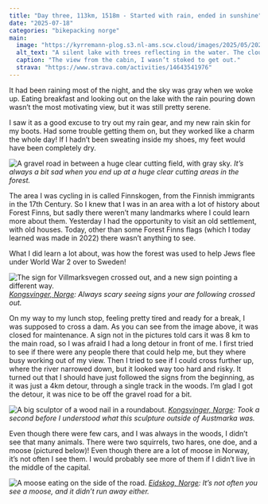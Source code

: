 ```yaml
---
title: "Day three, 113km, 1518m - Started with rain, ended in sunshine"
date: "2025-07-18"
categories: "bikepacking norge"
main:
  image: "https://kyrremann-plog.s3.nl-ams.scw.cloud/images/2025/05/20250530_094724.jpg"
  alt_text: "A silent lake with trees reflecting in the water. The clouds are gray, full of rain."
  caption: "The view from the cabin, I wasn’t stoked to get out."
  strava: "https://www.strava.com/activities/14643541976"
---
```


It had been raining most of the night, and the sky was gray when we woke up. Eating breakfast and looking out on the lake with the rain pouring down wasn’t the most motivating view, but it was still pretty serene.

I saw it as a good excuse to try out my rain gear, and my new rain skin for my boots. Had some trouble getting them on, but they worked like a charm the whole day! If I hadn’t been sweating inside my shoes, my feet would have been completely dry.

![A gravel road in between a huge clear cutting field, with gray sky.](https://kyrremann-plog.s3.nl-ams.scw.cloud/images/2025/05/20250530_104720.jpg)
*It’s always a bit sad when you end up at a huge clear cutting areas in the forest.*

The area I was cycling in is called Finnskogen, from the Finnish immigrants in the 17th Century. So I knew that I was in an area with a lot of history about Forest Finns, but sadly there weren’t many landmarks where I could learn more about them. Yesterday I had the opportunity to visit an old settlement, with old houses. Today, other than some Forest Finns flags (which I today learned was made in 2022) there wasn’t anything to see.

What I did learn a lot about, was how the forest was used to help Jews flee under World War 2 over to Sweden!

![The sign for Villmarksvegen crossed out, and a new sign pointing a different way.](https://kyrremann-plog.s3.nl-ams.scw.cloud/images/2025/05/20250530_124949.jpg)
*[Kongsvinger, Norge](https://www.google.com/maps/place/60.1442564,12.4201361): Always scary seeing signs your are following crossed out.*

On my way to my lunch stop, feeling pretty tired and ready for a break, I was supposed to cross a dam. As you can see from the image above, it was closed for maintenance. A sign not in the pictures told cars it was 8 km to the main road, so I was afraid I had a long detour in front of me. I first tried to see if there were any people there that could help me, but they where busy working out of my view. Then I tried to see if I could cross further up, where the river narrowed down, but it looked way too hard and risky. It turned out that I should have just followed the signs from the beginning, as it was just a 4km detour, through a single track in the woods. I’m glad I got the detour, it was nice to be off the gravel road for a bit.

![A big sculptor of a wood nail in a roundabout.](https://kyrremann-plog.s3.nl-ams.scw.cloud/images/2025/05/20250530_135621.jpg)
*[Kongsvinger, Norge](https://www.google.com/maps/place/60.106028799722225,12.342012699722224): Took a second before I understood what this sculpture outside of Austmarka was.*

Even though there were few cars, and I was always in the woods, I didn’t see that many animals. There were two squirrels, two hares, one doe, and a moose (pictured below)! Even though there are a lot of moose in Norway, it’s not often I see them. I would probably see more of them if I didn’t live in the middle of the capital.

![A moose eating on the side of the road.](https://kyrremann-plog.s3.nl-ams.scw.cloud/images/2025/05/20250530_185319.jpg)
*[Eidskog, Norge](https://www.google.com/maps/place/59.8954086,11.834225599722222): It’s not often you see a moose, and it didn’t run away either.*